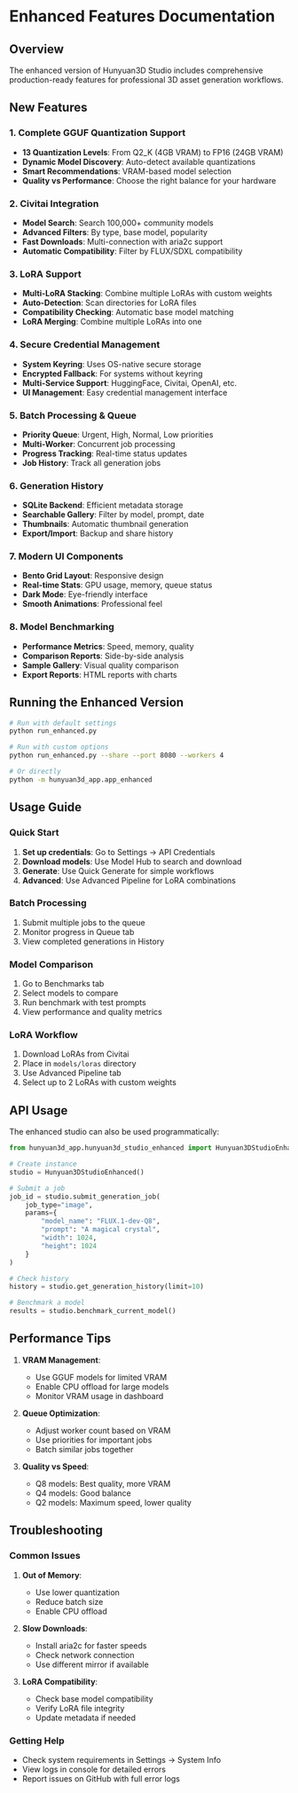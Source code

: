 # Enhanced Features Documentation

## Overview

The enhanced version of Hunyuan3D Studio includes comprehensive production-ready features for professional 3D asset generation workflows.

## New Features

### 1. Complete GGUF Quantization Support

- **13 Quantization Levels**: From Q2_K (4GB VRAM) to FP16 (24GB VRAM)
- **Dynamic Model Discovery**: Auto-detect available quantizations
- **Smart Recommendations**: VRAM-based model selection
- **Quality vs Performance**: Choose the right balance for your hardware

### 2. Civitai Integration

- **Model Search**: Search 100,000+ community models
- **Advanced Filters**: By type, base model, popularity
- **Fast Downloads**: Multi-connection with aria2c support
- **Automatic Compatibility**: Filter by FLUX/SDXL compatibility

### 3. LoRA Support

- **Multi-LoRA Stacking**: Combine multiple LoRAs with custom weights
- **Auto-Detection**: Scan directories for LoRA files
- **Compatibility Checking**: Automatic base model matching
- **LoRA Merging**: Combine multiple LoRAs into one

### 4. Secure Credential Management

- **System Keyring**: Uses OS-native secure storage
- **Encrypted Fallback**: For systems without keyring
- **Multi-Service Support**: HuggingFace, Civitai, OpenAI, etc.
- **UI Management**: Easy credential management interface

### 5. Batch Processing & Queue

- **Priority Queue**: Urgent, High, Normal, Low priorities
- **Multi-Worker**: Concurrent job processing
- **Progress Tracking**: Real-time status updates
- **Job History**: Track all generation jobs

### 6. Generation History

- **SQLite Backend**: Efficient metadata storage
- **Searchable Gallery**: Filter by model, prompt, date
- **Thumbnails**: Automatic thumbnail generation
- **Export/Import**: Backup and share history

### 7. Modern UI Components

- **Bento Grid Layout**: Responsive design
- **Real-time Stats**: GPU usage, memory, queue status
- **Dark Mode**: Eye-friendly interface
- **Smooth Animations**: Professional feel

### 8. Model Benchmarking

- **Performance Metrics**: Speed, memory, quality
- **Comparison Reports**: Side-by-side analysis
- **Sample Gallery**: Visual quality comparison
- **Export Reports**: HTML reports with charts

## Running the Enhanced Version

```bash
# Run with default settings
python run_enhanced.py

# Run with custom options
python run_enhanced.py --share --port 8080 --workers 4

# Or directly
python -m hunyuan3d_app.app_enhanced
```

## Usage Guide

### Quick Start

1. **Set up credentials**: Go to Settings → API Credentials
2. **Download models**: Use Model Hub to search and download
3. **Generate**: Use Quick Generate for simple workflows
4. **Advanced**: Use Advanced Pipeline for LoRA combinations

### Batch Processing

1. Submit multiple jobs to the queue
2. Monitor progress in Queue tab
3. View completed generations in History

### Model Comparison

1. Go to Benchmarks tab
2. Select models to compare
3. Run benchmark with test prompts
4. View performance and quality metrics

### LoRA Workflow

1. Download LoRAs from Civitai
2. Place in `models/loras` directory
3. Use Advanced Pipeline tab
4. Select up to 2 LoRAs with custom weights

## API Usage

The enhanced studio can also be used programmatically:

```python
from hunyuan3d_app.hunyuan3d_studio_enhanced import Hunyuan3DStudioEnhanced

# Create instance
studio = Hunyuan3DStudioEnhanced()

# Submit a job
job_id = studio.submit_generation_job(
    job_type="image",
    params={
        "model_name": "FLUX.1-dev-Q8",
        "prompt": "A magical crystal",
        "width": 1024,
        "height": 1024
    }
)

# Check history
history = studio.get_generation_history(limit=10)

# Benchmark a model
results = studio.benchmark_current_model()
```

## Performance Tips

1. **VRAM Management**:
   - Use GGUF models for limited VRAM
   - Enable CPU offload for large models
   - Monitor VRAM usage in dashboard

2. **Queue Optimization**:
   - Adjust worker count based on VRAM
   - Use priorities for important jobs
   - Batch similar jobs together

3. **Quality vs Speed**:
   - Q8 models: Best quality, more VRAM
   - Q4 models: Good balance
   - Q2 models: Maximum speed, lower quality

## Troubleshooting

### Common Issues

1. **Out of Memory**:
   - Use lower quantization
   - Reduce batch size
   - Enable CPU offload

2. **Slow Downloads**:
   - Install aria2c for faster speeds
   - Check network connection
   - Use different mirror if available

3. **LoRA Compatibility**:
   - Check base model compatibility
   - Verify LoRA file integrity
   - Update metadata if needed

### Getting Help

- Check system requirements in Settings → System Info
- View logs in console for detailed errors
- Report issues on GitHub with full error logs